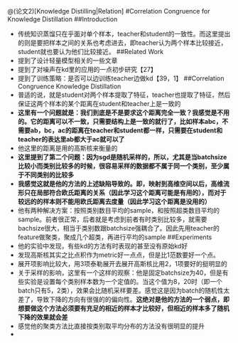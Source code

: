 @(论文2)[Knowledge Distilling|Relation]
#Correlation Congruence for Knowledge Distillation
##Introduction
* 传统知识蒸馏只在乎面对单个样本，teacher和student的一致性。而这里提出的则是要把样本之间的关系也考虑进去，即teacher认为两个样本比较接近，student就也要认为他们比较接近。
##Related Work
* 提到了设计轻量模型相关的一些文章
* 提到了对噪声在kd里的应用的一点初步研究【27】
* 提到了训练策略：是否可以边训练teacher边做kd【39，1】
##Correlation Congruence Knowledge Distillation
* 普适的说，就是student对两个样本提取了特征，teacher也提取了特征，然后保证这两个样本的某个距离在student和teacher上是一致的
* __这里有一个问题就是：我们到底是不是要求这个距离完全一致？我感觉是不用的。它的距离可以不一致，只需要结构上是一致的就行了，比如样本abc，不需要ab，bc，ac的距离在teacher和student都一样，只需要在student和teacher的表达里ab都大于ac就可以了__
* 他这里的距离是用的高斯核来衡量的
* __这里提到了第二个问题：因为sgd是随机采样的，所以，尤其是当batchsize比较小而类别比较多的时候，很容易采样的数据都不属于同一个类别，至少属于不同类别的比较多__
* __我感觉这就是他的方法的上述缺陷导致的。即，映射到高维空间以后，高维流形只在局部符合欧氏距离的关系（因此学习这个距离可能是有用的），而对于较远的的样本则不能用欧氏距离去度量（因此学习这个距离是没用的）__
* 他有两种解决方案：按照类别数目平均的sample，和按照超类数目平均的sample。前者很正常，后者就是考虑到前者有时类别比较多，就需要bachsize很大，相当于类别数跟batchsize强耦合了。因此先用teacher的feature做聚类，聚成几个超类，再进行平均的sample
##Experiments
* 他的实验中发现，有些kd的方法有时表现的甚至没有原始kd好
* 发现高斯核其实之比点积作为metric好一点点，但是比1范数要好一个点。
* 展开项影响比较大，用3项泰勒展开去展开高斯核比用2，1项要好的挺明显的
* 关于采样的影响，这里有一个这样的观察：他是固定batchsize为40，但是有些实验是设置每个类别样本数为一个定值的。当这个值为8，20时（即一个batch只有5，2类），效果会比随机采样要差。感觉这是因为batch的随机性太差了，导致下降的方向有很强的的偏向性。__这绝对是他的方法的一个弱点，即想要做这个方法必须要有充足的相近的样本才比较好，但相近的样本多了随机下降的效果就会差__
* 感觉他的聚类方法比直接按类别取平均分布的方法没有很明显的提升
* 